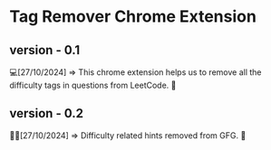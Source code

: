 # Tag Remover Chrome Extension 

## version - 0.1
💻[27/10/2024] => This chrome extension helps us to remove all the difficulty tags in questions from LeetCode. 🚀

## version - 0.2
🧑‍💻[27/10/2024] => Difficulty related hints removed from GFG. 🌲